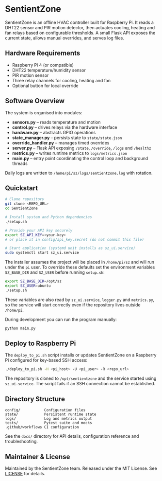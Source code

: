 # SentientZone

SentientZone is an offline HVAC controller built for Raspberry Pi. It reads a DHT22
sensor and PIR motion detector, then actuates cooling, heating and fan relays based
on configurable thresholds. A small Flask API exposes the current state, allows
manual overrides, and serves log files.

## Hardware Requirements

- Raspberry Pi 4 (or compatible)
- DHT22 temperature/humidity sensor
- PIR motion sensor
- Three relay channels for cooling, heating and fan
- Optional button for local override

## Software Overview

The system is organised into modules:

- **sensors.py** – reads temperature and motion
- **control.py** – drives relays via the hardware interface
- **hardware.py** – abstracts GPIO operations
- **state_manager.py** – persists state to `state/state.json`
- **override_handler.py** – manages timed overrides
- **server.py** – Flask API exposing `/state`, `/override`, `/logs` and `/healthz`
- **metrics.py** – writes runtime metrics to `logs/metrics.json`
- **main.py** – entry point coordinating the control loop and background threads

Daily logs are written to `/home/pi/sz/logs/sentientzone.log` with rotation.

## Quickstart

```bash
# Clone repository
git clone <REPO_URL>
cd SentientZone

# Install system and Python dependencies
./setup.sh

# Provide your API key securely
export SZ_API_KEY=<your-key>
# or place it in config/api_key.secret (do not commit this file)

# Start application (systemd unit installs as sz_ui.service)
sudo systemctl start sz_ui.service
```

The installer assumes the project will be placed in `/home/pi/sz` and will run
under the `pi` user.  To override these defaults set the environment variables
`SZ_BASE_DIR` and `SZ_USER` before running `setup.sh`:

```bash
export SZ_BASE_DIR=/opt/sz
export SZ_USER=ubuntu
./setup.sh
```
These variables are also read by `sz_ui.service`, `logger.py` and
`metrics.py`, so the service will start correctly even if the repository lives
outside `/home/pi`.

During development you can run the program manually:

```bash
python main.py
```

## Deploy to Raspberry Pi

The `deploy_to_pi.sh` script installs or updates SentientZone on a Raspberry Pi
configured for key-based SSH access:

```bash
./deploy_to_pi.sh -H <pi_host> -U <pi_user> -R <repo_url>
```

The repository is cloned to `/opt/sentientzone` and the service started using
`sz_ui.service`. The script fails if an SSH connection cannot be established.


## Directory Structure

```
config/           Configuration files
state/            Persistent runtime state
logs/             Log and metrics output
tests/            Pytest suite and mocks
.github/workflows CI configuration
```

See the `docs/` directory for API details, configuration reference and troubleshooting.

## Maintainer & License

Maintained by the SentientZone team. Released under the MIT License. See
[LICENSE](LICENSE) for details.
